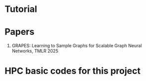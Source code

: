 # Tutorial 

# Papers
1. GRAPES: Learning to Sample Graphs for Scalable Graph Neural Networks, TMLR 2025

# HPC basic codes for this project
